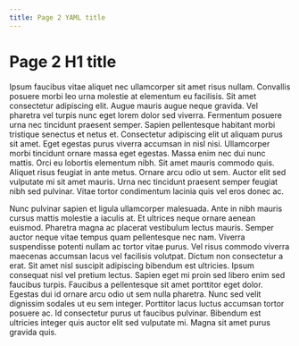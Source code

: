```yaml
---
title: Page 2 YAML title
---
```


# Page 2 H1 title

Ipsum faucibus vitae aliquet nec ullamcorper sit amet risus nullam. Convallis
posuere morbi leo urna molestie at elementum eu facilisis. Sit amet consectetur
adipiscing elit. Augue mauris augue neque gravida. Vel pharetra vel turpis nunc
eget lorem dolor sed viverra. Fermentum posuere urna nec tincidunt praesent
semper. Sapien pellentesque habitant morbi tristique senectus et netus et.
Consectetur adipiscing elit ut aliquam purus sit amet. Eget egestas purus
viverra accumsan in nisl nisi. Ullamcorper morbi tincidunt ornare massa eget
egestas. Massa enim nec dui nunc mattis. Orci eu lobortis elementum nibh. Sit
amet mauris commodo quis. Aliquet risus feugiat in ante metus. Ornare arcu odio
ut sem. Auctor elit sed vulputate mi sit amet mauris. Urna nec tincidunt
praesent semper feugiat nibh sed pulvinar. Vitae tortor condimentum lacinia
quis vel eros donec ac.

Nunc pulvinar sapien et ligula ullamcorper malesuada. Ante in nibh mauris
cursus mattis molestie a iaculis at. Et ultrices neque ornare aenean euismod.
Pharetra magna ac placerat vestibulum lectus mauris. Semper auctor neque vitae
tempus quam pellentesque nec nam. Viverra suspendisse potenti nullam ac tortor
vitae purus. Vel risus commodo viverra maecenas accumsan lacus vel facilisis
volutpat. Dictum non consectetur a erat. Sit amet nisl suscipit adipiscing
bibendum est ultricies. Ipsum consequat nisl vel pretium lectus. Sapien eget mi
proin sed libero enim sed faucibus turpis. Faucibus a pellentesque sit amet
porttitor eget dolor. Egestas dui id ornare arcu odio ut sem nulla pharetra.
Nunc sed velit dignissim sodales ut eu sem integer. Porttitor lacus luctus
accumsan tortor posuere ac. Id consectetur purus ut faucibus pulvinar. Bibendum
est ultricies integer quis auctor elit sed vulputate mi. Magna sit amet purus
gravida quis.

